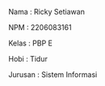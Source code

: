 Nama    : Ricky Setiawan

NPM     : 2206083161

Kelas   : PBP E

Hobi    : Tidur

Jurusan : Sistem Informasi
